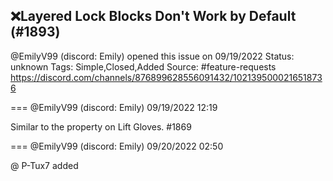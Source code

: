 ## ❌Layered Lock Blocks Don't Work by Default (#1893)
@EmilyV99 (discord: Emily) opened this issue on 09/19/2022
Status: unknown
Tags: Simple,Closed,Added
Source: #feature-requests https://discord.com/channels/876899628556091432/1021395000216518736


=== @EmilyV99 (discord: Emily) 09/19/2022 12:19

Similar to the property on Lift Gloves.
#1869

=== @EmilyV99 (discord: Emily) 09/20/2022 02:50

@ P-Tux7 added
